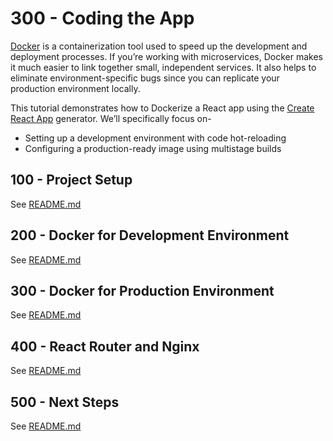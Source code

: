 # 300 - Coding the App

[Docker](https://www.docker.com/) is a containerization tool used to speed up the development and deployment processes. If you’re working with microservices, Docker makes it much easier to link together small, independent services. It also helps to eliminate environment-specific bugs since you can replicate your production environment locally.

This tutorial demonstrates how to Dockerize a React app using the [Create React App](https://facebook.github.io/create-react-app/) generator. We’ll specifically focus on-

- Setting up a development environment with code hot-reloading
- Configuring a production-ready image using multistage builds

## 100 - Project Setup

See [README.md](./100/README.md)

## 200 - Docker for Development Environment

See [README.md](./200/README.md)

## 300 - Docker for Production Environment

See [README.md](./300/README.md)

## 400 - React Router and Nginx

See [README.md](./400/README.md)

## 500 - Next Steps

See [README.md](./500/README.md)
